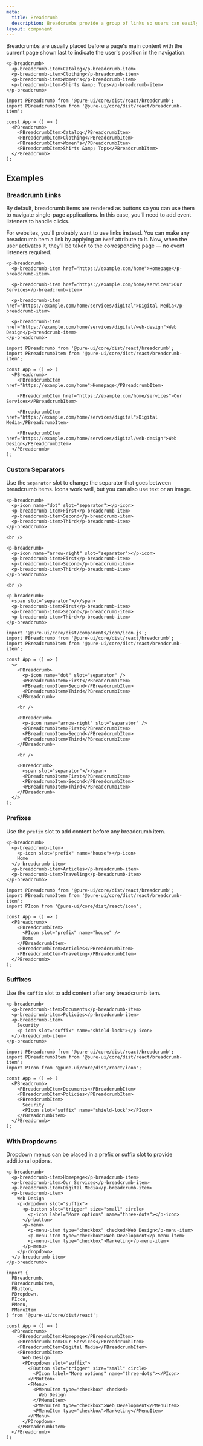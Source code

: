 ```yaml
---
meta:
  title: Breadcrumb
  description: Breadcrumbs provide a group of links so users can easily navigate a website's hierarchy.
layout: component
---
```


Breadcrumbs are usually placed before a page's main content with the current page shown last to indicate the user's position in the navigation.

```html:preview
<p-breadcrumb>
  <p-breadcrumb-item>Catalog</p-breadcrumb-item>
  <p-breadcrumb-item>Clothing</p-breadcrumb-item>
  <p-breadcrumb-item>Women's</p-breadcrumb-item>
  <p-breadcrumb-item>Shirts &amp; Tops</p-breadcrumb-item>
</p-breadcrumb>
```

```jsx:react
import PBreadcrumb from '@pure-ui/core/dist/react/breadcrumb';
import PBreadcrumbItem from '@pure-ui/core/dist/react/breadcrumb-item';

const App = () => (
  <PBreadcrumb>
    <PBreadcrumbItem>Catalog</PBreadcrumbItem>
    <PBreadcrumbItem>Clothing</PBreadcrumbItem>
    <PBreadcrumbItem>Women's</PBreadcrumbItem>
    <PBreadcrumbItem>Shirts &amp; Tops</PBreadcrumbItem>
  </PBreadcrumb>
);
```

## Examples

### Breadcrumb Links

By default, breadcrumb items are rendered as buttons so you can use them to navigate single-page applications. In this case, you'll need to add event listeners to handle clicks.

For websites, you'll probably want to use links instead. You can make any breadcrumb item a link by applying an `href` attribute to it. Now, when the user activates it, they'll be taken to the corresponding page — no event listeners required.

```html:preview
<p-breadcrumb>
  <p-breadcrumb-item href="https://example.com/home">Homepage</p-breadcrumb-item>

  <p-breadcrumb-item href="https://example.com/home/services">Our Services</p-breadcrumb-item>

  <p-breadcrumb-item href="https://example.com/home/services/digital">Digital Media</p-breadcrumb-item>

  <p-breadcrumb-item href="https://example.com/home/services/digital/web-design">Web Design</p-breadcrumb-item>
</p-breadcrumb>
```

```jsx:react
import PBreadcrumb from '@pure-ui/core/dist/react/breadcrumb';
import PBreadcrumbItem from '@pure-ui/core/dist/react/breadcrumb-item';

const App = () => (
  <PBreadcrumb>
    <PBreadcrumbItem href="https://example.com/home">Homepage</PBreadcrumbItem>

    <PBreadcrumbItem href="https://example.com/home/services">Our Services</PBreadcrumbItem>

    <PBreadcrumbItem href="https://example.com/home/services/digital">Digital Media</PBreadcrumbItem>

    <PBreadcrumbItem href="https://example.com/home/services/digital/web-design">Web Design</PBreadcrumbItem>
  </PBreadcrumb>
);
```

### Custom Separators

Use the `separator` slot to change the separator that goes between breadcrumb items. Icons work well, but you can also use text or an image.

```html:preview
<p-breadcrumb>
  <p-icon name="dot" slot="separator"></p-icon>
  <p-breadcrumb-item>First</p-breadcrumb-item>
  <p-breadcrumb-item>Second</p-breadcrumb-item>
  <p-breadcrumb-item>Third</p-breadcrumb-item>
</p-breadcrumb>

<br />

<p-breadcrumb>
  <p-icon name="arrow-right" slot="separator"></p-icon>
  <p-breadcrumb-item>First</p-breadcrumb-item>
  <p-breadcrumb-item>Second</p-breadcrumb-item>
  <p-breadcrumb-item>Third</p-breadcrumb-item>
</p-breadcrumb>

<br />

<p-breadcrumb>
  <span slot="separator">/</span>
  <p-breadcrumb-item>First</p-breadcrumb-item>
  <p-breadcrumb-item>Second</p-breadcrumb-item>
  <p-breadcrumb-item>Third</p-breadcrumb-item>
</p-breadcrumb>
```

```jsx:react
import '@pure-ui/core/dist/components/icon/icon.js';
import PBreadcrumb from '@pure-ui/core/dist/react/breadcrumb';
import PBreadcrumbItem from '@pure-ui/core/dist/react/breadcrumb-item';

const App = () => (
  <>
    <PBreadcrumb>
      <p-icon name="dot" slot="separator" />
      <PBreadcrumbItem>First</PBreadcrumbItem>
      <PBreadcrumbItem>Second</PBreadcrumbItem>
      <PBreadcrumbItem>Third</PBreadcrumbItem>
    </PBreadcrumb>

    <br />

    <PBreadcrumb>
      <p-icon name="arrow-right" slot="separator" />
      <PBreadcrumbItem>First</PBreadcrumbItem>
      <PBreadcrumbItem>Second</PBreadcrumbItem>
      <PBreadcrumbItem>Third</PBreadcrumbItem>
    </PBreadcrumb>

    <br />

    <PBreadcrumb>
      <span slot="separator">/</span>
      <PBreadcrumbItem>First</PBreadcrumbItem>
      <PBreadcrumbItem>Second</PBreadcrumbItem>
      <PBreadcrumbItem>Third</PBreadcrumbItem>
    </PBreadcrumb>
  </>
);
```

### Prefixes

Use the `prefix` slot to add content before any breadcrumb item.

```html:preview
<p-breadcrumb>
  <p-breadcrumb-item>
    <p-icon slot="prefix" name="house"></p-icon>
    Home
  </p-breadcrumb-item>
  <p-breadcrumb-item>Articles</p-breadcrumb-item>
  <p-breadcrumb-item>Traveling</p-breadcrumb-item>
</p-breadcrumb>
```

```jsx:react
import PBreadcrumb from '@pure-ui/core/dist/react/breadcrumb';
import PBreadcrumbItem from '@pure-ui/core/dist/react/breadcrumb-item';
import PIcon from '@pure-ui/core/dist/react/icon';

const App = () => (
  <PBreadcrumb>
    <PBreadcrumbItem>
      <PIcon slot="prefix" name="house" />
      Home
    </PBreadcrumbItem>
    <PBreadcrumbItem>Articles</PBreadcrumbItem>
    <PBreadcrumbItem>Traveling</PBreadcrumbItem>
  </PBreadcrumb>
);
```

### Suffixes

Use the `suffix` slot to add content after any breadcrumb item.

```html:preview
<p-breadcrumb>
  <p-breadcrumb-item>Documents</p-breadcrumb-item>
  <p-breadcrumb-item>Policies</p-breadcrumb-item>
  <p-breadcrumb-item>
    Security
    <p-icon slot="suffix" name="shield-lock"></p-icon>
  </p-breadcrumb-item>
</p-breadcrumb>
```

```jsx:react
import PBreadcrumb from '@pure-ui/core/dist/react/breadcrumb';
import PBreadcrumbItem from '@pure-ui/core/dist/react/breadcrumb-item';
import PIcon from '@pure-ui/core/dist/react/icon';

const App = () => (
  <PBreadcrumb>
    <PBreadcrumbItem>Documents</PBreadcrumbItem>
    <PBreadcrumbItem>Policies</PBreadcrumbItem>
    <PBreadcrumbItem>
      Security
      <PIcon slot="suffix" name="shield-lock"></PIcon>
    </PBreadcrumbItem>
  </PBreadcrumb>
);
```

### With Dropdowns

Dropdown menus can be placed in a prefix or suffix slot to provide additional options.

```html:preview
<p-breadcrumb>
  <p-breadcrumb-item>Homepage</p-breadcrumb-item>
  <p-breadcrumb-item>Our Services</p-breadcrumb-item>
  <p-breadcrumb-item>Digital Media</p-breadcrumb-item>
  <p-breadcrumb-item>
    Web Design
    <p-dropdown slot="suffix">
      <p-button slot="trigger" size="small" circle>
        <p-icon label="More options" name="three-dots"></p-icon>
      </p-button>
      <p-menu>
        <p-menu-item type="checkbox" checked>Web Design</p-menu-item>
        <p-menu-item type="checkbox">Web Development</p-menu-item>
        <p-menu-item type="checkbox">Marketing</p-menu-item>
      </p-menu>
    </p-dropdown>
  </p-breadcrumb-item>
</p-breadcrumb>
```

```jsx:react
import {
  PBreadcrumb,
  PBreadcrumbItem,
  PButton,
  PDropdown,
  PIcon,
  PMenu,
  PMenuItem
} from '@pure-ui/core/dist/react';

const App = () => (
  <PBreadcrumb>
    <PBreadcrumbItem>Homepage</PBreadcrumbItem>
    <PBreadcrumbItem>Our Services</PBreadcrumbItem>
    <PBreadcrumbItem>Digital Media</PBreadcrumbItem>
    <PBreadcrumbItem>
      Web Design
      <PDropdown slot="suffix">
        <PButton slot="trigger" size="small" circle>
          <PIcon label="More options" name="three-dots"></PIcon>
        </PButton>
        <PMenu>
          <PMenuItem type="checkbox" checked>
            Web Design
          </PMenuItem>
          <PMenuItem type="checkbox">Web Development</PMenuItem>
          <PMenuItem type="checkbox">Marketing</PMenuItem>
        </PMenu>
      </PDropdown>
    </PBreadcrumbItem>
  </PBreadcrumb>
);
```
